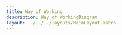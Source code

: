 ```yaml
---
title: Way of Working
description: Way of WorkingDiagram
layout: ../../../layouts/MainLayout.astro
---
```

